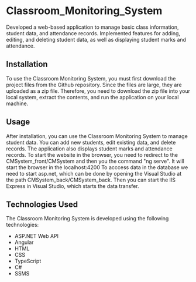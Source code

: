 # Classroom_Monitoring_System
Developed a web-based application to manage basic class information, student data, and attendance records. Implemented features for adding, editing, and deleting student data, as well as displaying student marks and attendance.

## Installation

To use the Classroom Monitoring System, you must first download the project files from the Github repository. Since the files are large, they are uploaded as a zip file. Therefore, you need to download the zip file into your local system, extract the contents, and run the application on your local machine.

## Usage

After installation, you can use the Classroom Monitoring System to manage student data. You can add new students, edit existing data, and delete records. The application also displays student marks and attendance records.
To start the website in the browser, you need to redirect to the CMSystem_front/CMSystem and then you the command "ng serve". It will start the browser in the localhost:4200
To acccess data in the database we need to start asp.net, which can be done by opening the Visual Studio at the path CMSystem_back/CMSystem_back. Then you can start the IIS Express in Visual Studio, which starts the data transfer.

## Technologies Used

The Classroom Monitoring System is developed using the following technologies:

- ASP.NET Web API
- Angular
- HTML
- CSS
- TypeScript
- C#
- SSMS
